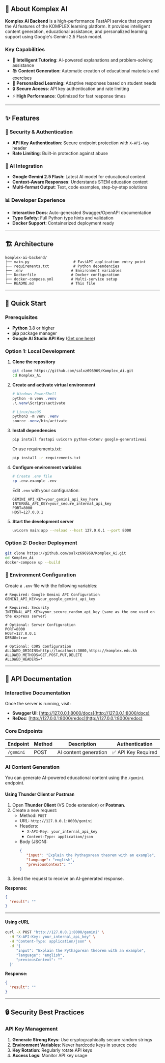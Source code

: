 ## 🌟 About Komplex AI

**Komplex AI Backend** is a high-performance FastAPI service that powers the AI features of the KOMPLEX learning platform. It provides intelligent content generation, educational assistance, and personalized learning support using Google's Gemini 2.5 Flash model.

### Key Capabilities

- 🧠 **Intelligent Tutoring**: AI-powered explanations and problem-solving assistance
- 📚 **Content Generation**: Automatic creation of educational materials and exercises  
- 🎯 **Personalized Learning**: Adaptive responses based on student needs
- 🔒 **Secure Access**: API key authentication and rate limiting
- ⚡ **High Performance**: Optimized for fast response times

---

## ✨ Features

### 🔐 Security & Authentication
- **API Key Authentication**: Secure endpoint protection with `X-API-Key` header
- **Rate Limiting**: Built-in protection against abuse

### 🤖 AI Integration
- **Google Gemini 2.5 Flash**: Latest AI model for educational content
- **Context-Aware Responses**: Understands STEM education context
- **Multi-format Output**: Text, code examples, step-by-step solutions



### 📊 Developer Experience
- **Interactive Docs**: Auto-generated Swagger/OpenAPI documentation
- **Type Safety**: Full Python type hints and validation
- **Docker Support**: Containerized deployment ready

---

## 🏗️ Architecture

```
komplex-ai-backend/
├── main.py                    # FastAPI application entry point
├── requirements.txt           # Python dependencies
├── .env                      # Environment variables
├── Dockerfile                # Docker configuration
├── docker-compose.yml        # Multi-service setup
└── README.md                 # This file
```

---

## 🚀 Quick Start

### Prerequisites

- **Python** 3.8 or higher
- **pip** package manager
- **Google AI Studio API Key** ([Get one here](https://makersuite.google.com/app/apikey))

### Option 1: Local Development

1. **Clone the repository**
   ```bash
   git clone https://github.com/salxz696969/Komplex_Ai.git
   cd Komplex_Ai
   ```

2. **Create and activate virtual environment**
   ```powershell
   # Windows PowerShell
   python -m venv .venv
   .\.venv\Scripts\activate
   
   # Linux/macOS
   python3 -m venv .venv
   source .venv/bin/activate
   ```

3. **Install dependencies**
   ```bash
   pip install fastapi uvicorn python-dotenv google-generativeai
   ```
   
   Or use requirements.txt:
   ```bash
   pip install -r requirements.txt
   ```

4. **Configure environment variables**
   ```bash
   # Create .env file
   cp .env.example .env
   ```
   
   Edit `.env` with your configuration:
   ```env
   GEMINI_API_KEY=your_gemini_api_key_here
   INTERNAL_API_KEY=your_secure_internal_api_key
   PORT=8000
   HOST=127.0.0.1
   ```

5. **Start the development server**
   ```bash
   uvicorn main:app --reload --host 127.0.0.1 --port 8000
   ```

### Option 2: Docker Deployment

   ```bash
   git clone https://github.com/salxz696969/Komplex_Ai.git
   cd Komplex_Ai
   docker-compose up --build
   ```


### 🔧 Environment Configuration

Create a `.env` file with the following variables:

```env
# Required: Google Gemini API Configuration
GEMINI_API_KEY=your_google_gemini_api_key

# Required: Security
INTERNAL_API_KEY=your_secure_random_api_key (same as the one used on the express server)

# Optional: Server Configuration
PORT=8000
HOST=127.0.0.1
DEBUG=true

# Optional: CORS Configuration
ALLOWED_ORIGINS=http://localhost:3000,https://komplex.edu.kh
ALLOWED_METHODS=GET,POST,PUT,DELETE
ALLOWED_HEADERS=*
```

---

## 📡 API Documentation

### Interactive Documentation

Once the server is running, visit:
- **Swagger UI**: [http://127.0.0.1:8000/docs](http://127.0.0.1:8000/docs)
- **ReDoc**: [http://127.0.0.1:8000/redoc](http://127.0.0.1:8000/redoc)

### Core Endpoints

| Endpoint | Method | Description | Authentication |
|----------|--------|-------------|----------------|
| `/gemini` | POST | AI content generation | ✅ API Key Required |


### AI Content Generation

You can generate AI-powered educational content using the `/gemini` endpoint.

#### Using Thunder Client or Postman

1. Open **Thunder Client** (VS Code extension) or **Postman**.
2. Create a new request:
    - Method: `POST`
    - URL: `http://127.0.0.1:8000/gemini`
    - Headers:
      - `X-API-Key: your_internal_api_key`
      - `Content-Type: application/json`
    - Body (JSON):
      ```json
      {
         "input": "Explain the Pythagorean theorem with an example",
         "language": "english",
         "previousContext": ""
      }
      ```
3. Send the request to receive an AI-generated response.

**Response:**
```json
{
  "result": ""
}
```

---

#### Using cURL

```bash
curl -X POST "http://127.0.0.1:8000/gemini" \
  -H "X-API-Key: your_internal_api_key" \
  -H "Content-Type: application/json" \
  -d '{
     "input": "Explain the Pythagorean theorem with an example",
     "language": "english",
     "previousContext": ""
  }'
```



**Response:**
```json
{
  "result": ""
}
```




---
## 🔒 Security Best Practices

### API Key Management

1. **Generate Strong Keys**: Use cryptographically secure random strings
2. **Environment Variables**: Never hardcode keys in source code
3. **Key Rotation**: Regularly rotate API keys
4. **Access Logs**: Monitor API key usage

